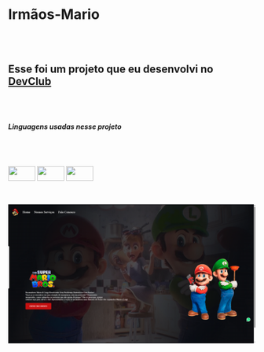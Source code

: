 <h1>Irmãos-Mario</h1>
<br>
<br>
<h2>Esse foi um projeto que eu desenvolvi no <a href="https://rodolfomori.com.br/devclub">DevClub</a></h2>
<br>
<br>
<h5>Linguagens usadas nesse projeto</h5>
<br>
<br>
<p align="left">
<img align="center" src="https://img.shields.io/badge/HTML-239120?style=for-the-badge&logo=html5&logoColor=white" height="30" width="55" />
<img align="center" src="https://img.shields.io/badge/CSS-239120?&style=for-the-badge&logo=css3&logoColor=white" height="30" width="55" />
<img align="center" src="https://img.shields.io/badge/JavaScript-323330?style=for-the-badge&logo=javascript&logoColor=F7DF1" height="30" width="55" />
</p>
<br>
<br>
<img src="https://github.com/mdsousax/Projeto-Mario/blob/master/img/Projeto%20Mario.png?raw=true"/>
